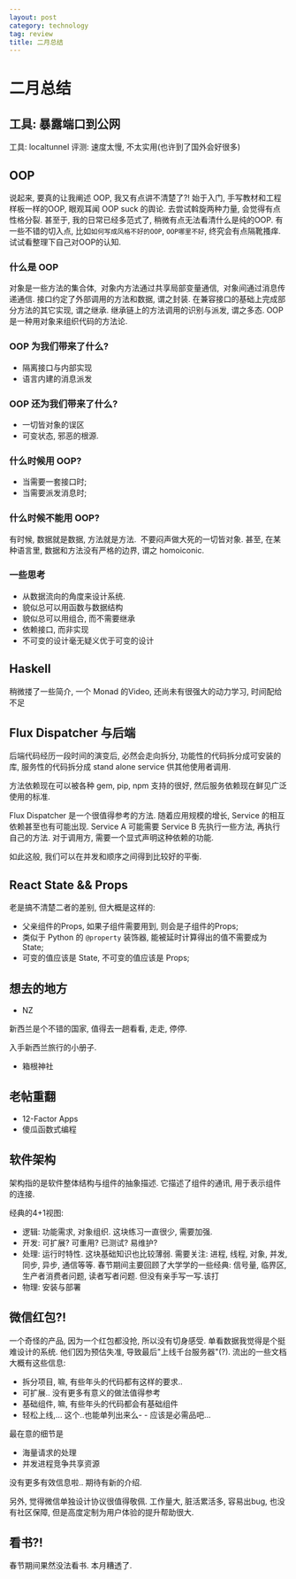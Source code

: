 ```yaml
---
layout: post
category: technology
tag: review
title: 二月总结
---
```


# 二月总结


## 工具: 暴露端口到公网

工具: localtunnel
评测: 速度太慢, 不太实用(也许到了国外会好很多)

## OOP

说起来, 要真的让我阐述 OOP, 我又有点讲不清楚了?!
始于入门, 手写教材和工程样板一样的OOP, 眼观耳闻 OOP suck 的舆论.
去尝试斡旋两种力量, 会觉得有点性格分裂.
甚至于, 我的日常已经多范式了, 稍微有点无法看清什么是纯的OOP.
有一些不错的切入点, 比如`如何写成风格不好的OOP`, `OOP哪里不好`, 终究会有点隔靴搔痒.
试试看整理下自己对OOP的认知.

### 什么是 OOP

对象是一些方法的集合体, 
对象内方法通过共享局部变量通信, 
对象间通过消息传递通信.
接口约定了外部调用的方法和数据, 谓之封装.
在兼容接口的基础上完成部分方法的其它实现, 谓之继承.
继承链上的方法调用的识别与派发, 谓之多态.
OOP是一种用对象来组织代码的方法论.

### OOP 为我们带来了什么?

* 隔离接口与内部实现
* 语言内建的消息派发

### OOP 还为我们带来了什么?

* 一切皆对象的误区
* 可变状态, 邪恶的根源.

### 什么时候用 OOP?

* 当需要一套接口时;
* 当需要派发消息时;

### 什么时候不能用 OOP?

有时候, 数据就是数据, 方法就是方法. 
不要闷声做大死的一切皆对象.
甚至, 在某种语言里, 数据和方法没有严格的边界, 谓之 homoiconic.

### 一些思考

* 从数据流向的角度来设计系统.
* 貌似总可以用函数与数据结构
* 貌似总可以用组合, 而不需要继承
* 依赖接口, 而非实现
* 不可变的设计毫无疑义优于可变的设计


## Haskell

稍微搂了一些简介, 一个 Monad 的Video, 还尚未有很强大的动力学习, 时间配给不足

## Flux Dispatcher 与后端

后端代码经历一段时间的演变后, 必然会走向拆分, 功能性的代码拆分成可安装的库, 服务性的代码拆分成 stand alone service 供其他使用者调用.

方法依赖现在可以被各种 gem, pip, npm 支持的很好, 然后服务依赖现在鲜见广泛使用的标准.

Flux Dispatcher 是一个很值得参考的方法. 随着应用规模的增长, Service 的相互依赖甚至也有可能出现. Service A 可能需要 Service B 先执行一些方法, 再执行自己的方法. 对于调用方, 需要一个显式声明这种依赖的功能.

如此这般, 我们可以在并发和顺序之间得到比较好的平衡.

## React State && Props

老是搞不清楚二者的差别,
但大概是这样的:

* 父亲组件的Props, 如果子组件需要用到, 则会是子组件的Props;
* 类似于 Python 的 `@property` 装饰器, 能被延时计算得出的值不需要成为State;
* 可变的值应该是 State, 不可变的值应该是 Props;

## 想去的地方

* NZ

新西兰是个不错的国家, 值得去一趟看看, 走走, 停停.

入手新西兰旅行的小册子.

* 箱根神社

## 老帖重翻

* 12-Factor Apps
* 傻瓜函数式编程

## 软件架构

架构指的是软件整体结构与组件的抽象描述.
它描述了组件的通讯, 用于表示组件的连接.

经典的4+1视图:

* 逻辑: 功能需求, 对象组织. 这块练习一直很少, 需要加强.
* 开发: 可扩展? 可重用? 已测试? 易维护?
* 处理: 运行时特性. 这块基础知识也比较薄弱. 需要关注: 进程, 线程, 对象, 并发, 同步, 异步, 通信等等. 春节期间主要回顾了大学学的一些经典: 信号量, 临界区, 生产者消费者问题, 读者写者问题. 但没有亲手写一写.该打
* 物理: 安装与部署

## 微信红包?!

一个奇怪的产品, 因为一个红包都没抢, 所以没有切身感受. 单看数据我觉得是个挺难设计的系统. 他们因为预估失准, 导致最后"上线千台服务器"(?). 流出的一些文档大概有这些信息:

* 拆分项目, 嘛, 有些年头的代码都有这样的要求..
* 可扩展.. 没有更多有意义的做法值得参考
* 基础组件, 嘛, 有些年头的代码都会有基础组件
* 轻松上线,... 这个..也能单列出来么- - 应该是必需品吧...

最在意的细节是

* 海量请求的处理
* 并发进程竞争共享资源

没有更多有效信息啦..
期待有新的介绍.

另外, 觉得微信单独设计协议很值得敬佩. 工作量大, 脏活累活多, 容易出bug, 也没有社区保障, 但是高度定制为用户体验的提升帮助很大.

## 看书?!

春节期间果然没法看书. 本月糟透了.
